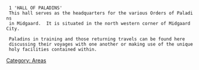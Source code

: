 ` 1 'HALL OF PALADINS'`  
` This hall serves as the headquarters for the various Orders of Paladins`  
` in Midgaard.  It is situated in the north western corner of Midgaard City.`  
` `  
` Paladins in training and those returning travels can be found here`  
` discussing their voyages with one another or making use of the unique`  
` holy facilities contained within.`

[Category: Areas](Category:_Areas "wikilink")
